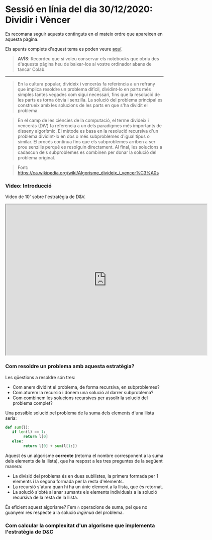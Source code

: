 # Sessió en línia del dia 30/12/2020: Dividir i Vèncer

Es recomana seguir aquests continguts en el mateix ordre que apareixen en aquesta pàgina.

Els apunts complets d'aquest tema es poden veure [aquí](https://algorismica2020.github.io/slides/dividir.html). 

> **AVÍS**: Recordeu que si voleu conservar els notebooks que obriu des d'aquesta pàgina heu de baixar-los al vostre ordinador abans de tancar Colab.


---

> En la cultura popular, divideix i venceràs fa referència a un refrany que implica resoldre un problema difícil, dividint-lo en parts més simples tantes vegades com sigui necessari, fins que la resolució de les parts es torna òbvia i senzilla. La solució del problema principal es construeix amb les solucions de les parts en que s'ha dividit el problema.

> En el camp de les ciències de la computació, el terme divideix i venceràs (DiV) fa referència a un dels paradigmes més importants de disseny algorítmic. El mètode es basa en la resolució recursiva d'un problema dividint-lo en dos o més subproblemes d'igual tipus o similar. El procés continua fins que els subproblemes arriben a ser prou senzills perquè es resolguin directament. Al final, les solucions a cadascun dels subproblemes es combinen per donar la solució del problema original.

> Font: https://ca.wikipedia.org/wiki/Algorisme_divideix_i_vencer%C3%A0s

### Video: Introducció

Video de 10' sobre l'estratègia de D&V.

<iframe src="https://drive.google.com/file/d/15MczHDPJgylXbh1p5K5UkUthgu0gRyTZ/preview" width="640" height="480"></iframe>

### Com resoldre un problema amb aquesta estratègia?

Les qüestions a resoldre són tres:
+ Com anem dividint el problema, de forma recursiva, en subproblemes?
+ Com aturem la recursió i donem una solució al darrer subproblema?
+ Com combinem les solucions recursives per assolir la solució del problema complet?

Una possible solució pel problema de la suma dels elements d'una llista seria:

```python
def sum(l):
   if len(l) == 1:
        return l[0]
   else:
        return l[0] + sum(l[1:])
```

Aquest és un algorisme **correcte** (retorna el nombre corresponent a la suma dels elements de la llista), que ha respost a les tres preguntes de la següent manera:

+ La divisió del problema és en dues subllistes, la primera formada per 1 elements i la segona formada per la resta d'elements.
+ La recursió s'atura quan hi ha un únic element a la llista, que és retornat.
+ La solució s'obté al anar sumants els elements individuals a la solució recursiva de la resta de la llista.

És eficient aquest algorisme? Fem `n` operacions de suma, pel que no guanyem res respecte a la solució *ingènua* del problema.

### Com calcular la complexitat d'un algorisme que implementa l'estratègia de D&C


